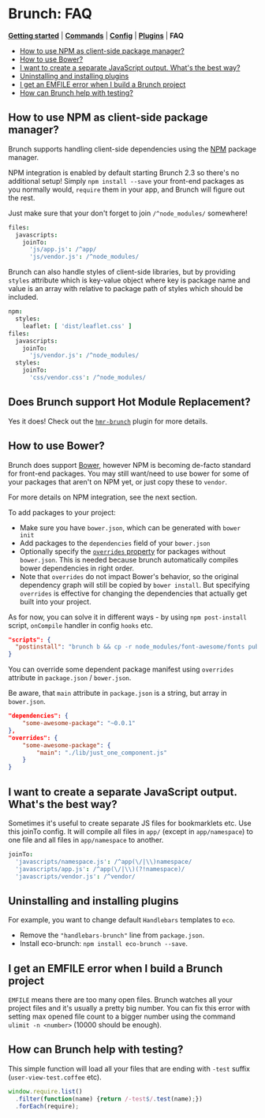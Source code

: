 # Brunch: FAQ

[**Getting started**](./README.md) | [**Commands**](./commands.md) | [**Config**](./config.md) | [**Plugins**](./plugins.md) | **FAQ**

- [How to use NPM as client-side package manager?](#how-to-use-npm-as-client-side-package-manager)
- [How to use Bower?](#how-to-use-bower)
- [I want to create a separate JavaScript output. What's the best way?](#jointo)
- [Uninstalling and installing plugins](#uninstalling-and-installing-plugins)
- [I get an EMFILE error when I build a Brunch project](#emfile)
- [How can Brunch help with testing?](#how-can-brunch-help-with-testing)

## How to use NPM as client-side package manager?

Brunch supports handling client-side dependencies using the [NPM](https://npmjs.com) package manager.

NPM integration is enabled by default starting Brunch 2.3 so there's no additional setup!
Simply `npm install --save` your front-end packages as you normally would, `require` them in your app, and Brunch will figure out the rest.

Just make sure that your don't forget to join `/^node_modules/` somewhere!

```coffeescript
files:
  javascripts:
    joinTo:
      'js/app.js': /^app/
      'js/vendor.js': /^node_modules/
```

Brunch can also handle styles of client-side libraries, but by providing `styles` attribute which is key-value object where key is package name and value is an array with relative to package path of styles which should be included.

```coffeescript
npm:
  styles:
    leaflet: [ 'dist/leaflet.css' ]
files:
  javascripts:
    joinTo:
      'js/vendor.js': /^node_modules/
  styles:
    joinTo:
      'css/vendor.css': /^node_modules/
```

## Does Brunch support Hot Module Replacement?

Yes it does! Check out the [`hmr-brunch`](https://github.com/brunch/hmr-brunch) plugin for more details.

## How to use Bower?

Brunch does support [Bower](http://bower.io), however NPM is becoming de-facto standard for front-end packages.
You may still want/need to use bower for some of your packages that aren't on NPM yet, or just copy these to `vendor`.

For more details on NPM integration, see the next section.

To add packages to your project:

* Make sure you have `bower.json`, which can be generated with `bower init`
* Add packages to the `dependencies` field of your `bower.json`
* Optionally specify the [`overrides` property](https://github.com/paulmillr/read-components#read-components) for packages without `bower.json`. This is needed because brunch automatically compiles bower dependencies in right order.
* Note that `overrides` do not impact Bower's behavior, so the original dependency graph will still be copied by `bower install`. But specifying `overrides` is effective for changing the dependencies that actually get built into your project.

As for now, you can solve it in different ways - by using `npm post-install` script, `onCompile` handler in config `hooks` etc.

```json
"scripts": {
  "postinstall": "brunch b && cp -r node_modules/font-awesome/fonts public/fonts"
}
```

You can override some dependent package manifest using `overrides` attribute in `package.json` / `bower.json`.

Be aware, that `main` attribute in `package.json` is a string, but array in `bower.json`.

```json
"dependencies": {
    "some-awesome-package": "~0.0.1"
},
"overrides": {
    "some-awesome-package": {
        "main": "./lib/just_one_component.js"
    }
}
```

<a name="jointo"></a>
## I want to create a separate JavaScript output. What's the best way?

Sometimes it's useful to create separate JS files for bookmarklets etc. Use this joinTo config. It will compile all files in `app/` (except in `app/namespace`) to one file and all files in `app/namespace` to another.

```coffeescript
joinTo:
  'javascripts/namespace.js': /^app(\/|\\)namespace/
  'javascripts/app.js': /^app(\/|\\)(?!namespace)/
  'javascripts/vendor.js': /^vendor/
```

## Uninstalling and installing plugins

For example, you want to change default `Handlebars` templates to `eco`.

* Remove the `"handlebars-brunch"` line from `package.json`.
* Install eco-brunch: `npm install eco-brunch --save`.

<a name="emfile"></a>
## I get an EMFILE error when I build a Brunch project

`EMFILE` means there are too many open files.
Brunch watches all your project files and it's usually a pretty big number.
You can fix this error with setting max opened file count to a bigger number
using the command `ulimit -n <number>` (10000 should be enough).

## How can Brunch help with testing?

This simple function will load all your files that are ending with `-test` suffix (`user-view-test.coffee` etc).

```javascript
window.require.list()
  .filter(function(name) {return /-test$/.test(name);})
  .forEach(require);
```
